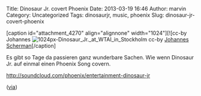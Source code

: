 Title: Dinosaur Jr. covert Phoenix
Date: 2013-03-19 16:46
Author: marvin
Category: Uncategorized
Tags: dinosaurjr, music, phoenix
Slug: dinosaur-jr-covert-phoenix

[caption id="attachment\_4270" align="alignnone" width="1024"][![cc-by
Johannes
![1024px-Dinosaur_Jr._at_WTAI_in_Stockholm]({filename}/images/1024px-Dinosaur_Jr._at_WTAI_in_Stockholm.jpg)
cc-by [Johannes
Scherman](https://en.wikipedia.org/wiki/File:Dinosaur_Jr._at_WTAI_in_Stockholm.jpg)[/caption]

Es gibt so Tage da passieren ganz wunderbare Sachen. Wie wenn Dinosaur
Jr. auf einmal einen Phoenix Song covern.

http://soundcloud.com/phoenix/entertainment-dinosaur-jr  

([via](http://www.spin.com/articles/phoenix-dinosaur-jr-entertainment-cover-remix-bankrupt))

